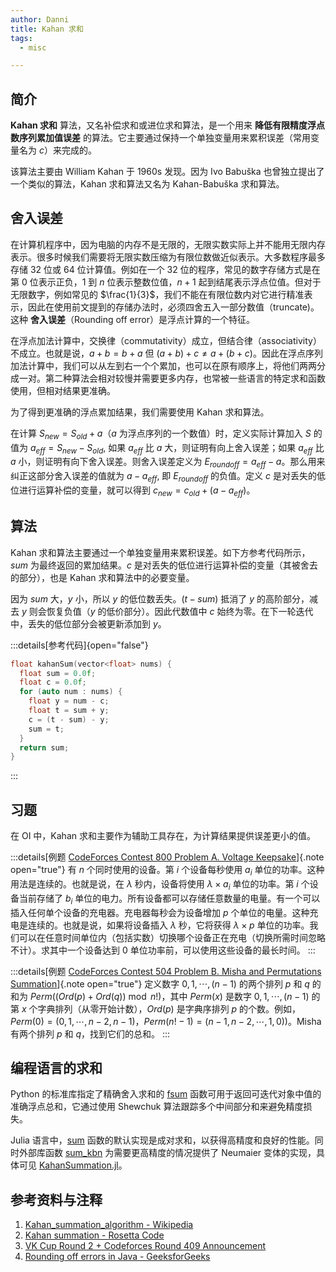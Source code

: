 ```yaml
---
author: Danni
title: Kahan 求和
tags:
  - misc

---
```


## 简介

**Kahan 求和** 算法，又名补偿求和或进位求和算法，是一个用来 **降低有限精度浮点数序列累加值误差** 的算法。它主要通过保持一个单独变量用来累积误差（常用变量名为 $c$）来完成的。

该算法主要由 William Kahan 于 1960s 发现。因为 Ivo Babuška 也曾独立提出了一个类似的算法，Kahan 求和算法又名为 Kahan-Babuška 求和算法。

## 舍入误差

在计算机程序中，因为电脑的内存不是无限的，无限实数实际上并不能用无限内存表示。很多时候我们需要将无限实数压缩为有限位数做近似表示。大多数程序最多存储 $32$ 位或 $64$ 位计算值。例如在一个 $32$ 位的程序，常见的数字存储方式是在第 $0$ 位表示正负，$1$ 到 $n$ 位表示整数位值，$n+1$ 起到结尾表示浮点位值。但对于无限数字，例如常见的 $\frac{1}{3}$，我们不能在有限位数内对它进行精准表示，因此在使用前文提到的存储办法时，必须四舍五入一部分数值（truncate)。这种 **舍入误差**（Rounding off error）是浮点计算的一个特征。

在浮点加法计算中，交换律（commutativity）成立，但结合律（associativity）不成立。也就是说，$a+b = b+a$ 但 $(a+b)+c \neq a+(b+c)$。因此在浮点序列加法计算中，我们可以从左到右一个个累加，也可以在原有顺序上，将他们两两分成一对。第二种算法会相对较慢并需要更多内存，也常被一些语言的特定求和函数使用，但相对结果更准确。

为了得到更准确的浮点累加结果，我们需要使用 Kahan 求和算法。

在计算 $S_{new}=S_{old}+a$（$a$ 为浮点序列的一个数值）时，定义实际计算加入 $S$ 的值为 $a_{eff}=S_{new}-S_{old}$, 如果 $a_{eff}$ 比 $a$ 大，则证明有向上舍入误差；如果 $a_{eff}$ 比 $a$ 小，则证明有向下舍入误差。则舍入误差定义为 $E_{roundoff} = a_{eff} - a$。那么用来纠正这部分舍入误差的值就为 $a-a_{eff}$, 即 $E_{roundoff}$ 的负值。定义 $c$ 是对丢失的低位进行运算补偿的变量，就可以得到 $c_{new} = c_{old} + (a - a_{eff})$。

## 算法

Kahan 求和算法主要通过一个单独变量用来累积误差。如下方参考代码所示，$sum$ 为最终返回的累加结果。$c$ 是对丢失的低位进行运算补偿的变量（其被舍去的部分），也是 Kahan 求和算法中的必要变量。

因为 $sum$ 大，$y$ 小，所以 $y$ 的低位数丢失。$(t - sum)$ 抵消了 $y$ 的高阶部分，减去 $y$ 则会恢复负值（$y$ 的低价部分）。因此代数值中 $c$ 始终为零。在下一轮迭代中，丢失的低位部分会被更新添加到 $y$。

:::details[参考代码]{open="false"}
```cpp
float kahanSum(vector<float> nums) {
  float sum = 0.0f;
  float c = 0.0f;
  for (auto num : nums) {
    float y = num - c;
    float t = sum + y;
    c = (t - sum) - y;
    sum = t;
  }
  return sum;
}
```
:::

## 习题

在 OI 中，Kahan 求和主要作为辅助工具存在，为计算结果提供误差更小的值。

:::details[例题 [CodeForces Contest 800 Problem A. Voltage Keepsake](https://codeforces.com/contest/800/problem/A)]{.note open="true"}
有 $n$ 个同时使用的设备。第 $i$ 个设备每秒使用 $a_{i}$ 单位的功率。这种用法是连续的。也就是说，在 $\lambda$ 秒内，设备将使用 $\lambda \times a_{i}$ 单位的功率。第 $i$ 个设备当前存储了 $b_{i}$ 单位的电力。所有设备都可以存储任意数量的电量。有一个可以插入任何单个设备的充电器。充电器每秒会为设备增加 $p$ 个单位的电量。这种充电是连续的。也就是说，如果将设备插入 $\lambda$ 秒，它将获得 $\lambda \times p$ 单位的功率。我们可以在任意时间单位内（包括实数）切换哪个设备正在充电（切换所需时间忽略不计）。求其中一个设备达到 $0$ 单位功率前，可以使用这些设备的最长时间。
:::

:::details[例题 [CodeForces Contest 504 Problem B. Misha and Permutations Summation](https://codeforces.com/problemset/problem/504/B)]{.note open="true"}
定义数字 $0, 1, \cdots, (n - 1)$ 的两个排列 $p$ 和 $q$ 的和为 $Perm((Ord(p)+Ord(q))\bmod n!)$，其中 $Perm(x)$ 是数字 $0, 1, \cdots, (n-1)$ 的第 $x$ 个字典排列（从零开始计数），$Ord(p)$ 是字典序排列 $p$ 的个数。例如，$Perm(0) = (0, 1, \cdots , n - 2, n - 1)$，$Perm(n! - 1) = (n - 1, n-2,\cdots, 1,0))$。Misha 有两个排列 $p$ 和 $q$，找到它们的总和。
:::

## 编程语言的求和

Python 的标准库指定了精确舍入求和的 [fsum](https://docs.python.org/3/library/math.html#math.fsum) 函数可用于返回可迭代对象中值的准确浮点总和，它通过使用 Shewchuk 算法跟踪多个中间部分和来避免精度损失。

Julia 语言中，[sum](https://docs.julialang.org/en/v1/base/collections/#Base.sum) 函数的默认实现是成对求和，以获得高精度和良好的性能。同时外部库函数 [sum\_kbn](http://www.jlhub.com/julia/manual/en/function/sum\_kbn) 为需要更高精度的情况提供了 Neumaier 变体的实现，具体可见 [KahanSummation.jl](https://github.com/JuliaMath/KahanSummation.jl)。

## 参考资料与注释

1.  [Kahan\_summation\_algorithm - Wikipedia](https://en.wikipedia.org/wiki/Kahan\_summation\_algorithm)
2.  [Kahan summation - Rosetta Code](https://rosettacode.org/wiki/Kahan\_summation)
3.  [VK Cup Round 2 + Codeforces Round 409 Announcement](https://codeforces.com/blog/entry/51577)
4.  [Rounding off errors in Java - GeeksforGeeks](https://www.geeksforgeeks.org/rounding-off-errors-java/)
